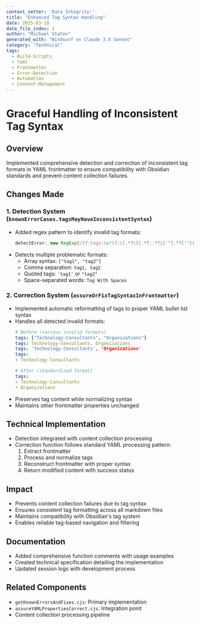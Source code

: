 ```yaml
---
context_setter: 'Data Integrity:'
title: "Enhanced Tag Syntax Handling"
date: 2025-03-18
date_file_index: 1
author: "Michael Staton"
generated_with: "Windsurf on Claude 3.5 Sonnet"
category: "Technical"
tags:
  - Build-Scripts
  - Yaml
  - Frontmatter
  - Error-Detection
  - Automation
  - Content-Management
---
```

# Graceful Handling of Inconsistent Tag Syntax

## Overview
Implemented comprehensive detection and correction of inconsistent tag formats in YAML frontmatter to ensure compatibility with Obsidian standards and prevent content collection failures.

## Changes Made

### 1. Detection System (`knownErrorCases.tagsMayHaveInconsistentSyntax`)
- Added regex pattern to identify invalid tag formats:
  ```javascript
  detectError: new RegExp(/(?:tags:\s*(?:\[.*?\]|.*?,.*?|['"].*?['"])|(?:^|\n)\s*-\s*\w+[^\S\n]+\w+)/)
  ```
- Detects multiple problematic formats:
  - Array syntax: `["tag1", "tag2"]`
  - Comma separation: `tag1, tag2`
  - Quoted tags: `'tag1'` or `"tag2"`
  - Space-separated words: `Tag With Spaces`

### 2. Correction System (`assureOrFixTagSyntaxInFrontmatter`)
- Implemented automatic reformatting of tags to proper YAML bullet list syntax
- Handles all detected invalid formats:
  ```yaml
  # Before (various invalid formats)
  tags: ["Technology-Consultants", "Organizations"]
  tags: Technology-Consultants, Organizations
  tags: 'Technology-Consultants', 'Organizations'
  tags:
  - Technology Consultants

  # After (standardized format)
  tags:
  - Technology-Consultants
  - Organizations
  ```
- Preserves tag content while normalizing syntax
- Maintains other frontmatter properties unchanged

## Technical Implementation
- Detection integrated with content collection processing
- Correction function follows standard YAML processing pattern:
  1. Extract frontmatter
  2. Process and normalize tags
  3. Reconstruct frontmatter with proper syntax
  4. Return modified content with success status

## Impact
- Prevents content collection failures due to tag syntax
- Ensures consistent tag formatting across all markdown files
- Maintains compatibility with Obsidian's tag system
- Enables reliable tag-based navigation and filtering

## Documentation
- Added comprehensive function comments with usage examples
- Created technical specification detailing the implementation
- Updated session logs with development process

## Related Components
- `getKnownErrorsAndFixes.cjs`: Primary implementation
- `assureYAMLPropertiesCorrect.cjs`: Integration point
- Content collection processing pipeline
